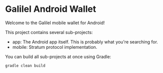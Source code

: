 # Galilel Android Wallet

Welcome to the Galilel mobile wallet for Android!

This project contains several sub-projects:

* app: The Android app itself. This is probably what you're searching for.
* mobile: Stratum protocol implementation.

You can build all sub-projects at once using Gradle:

```
gradle clean build
```
